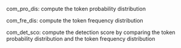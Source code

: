 com_pro_dis: compute the token probability distribution

com_fre_dis: compute the token frequency distribution

com_det_sco: compute the detection score by comparing the token probability distribution and the token frequency distribution
